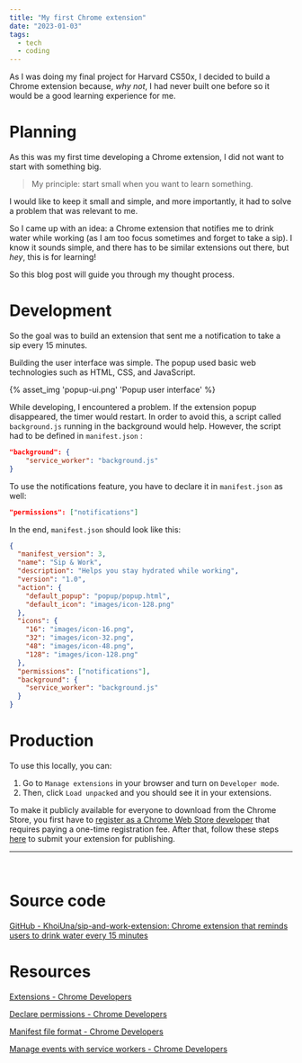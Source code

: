 ```yaml
---
title: "My first Chrome extension"
date: "2023-01-03"
tags:
  - tech
  - coding
---
```


As I was doing my final project for Harvard CS50x, I decided to build a Chrome extension because, _why not_, I had never built one before so it would be a good learning experience for me.

<!-- excerpt -->

# Planning

As this was my first time developing a Chrome extension, I did not want to start with something big.

> My principle: start small when you want to learn something.

I would like to keep it small and simple, and more importantly, it had to solve a problem that was relevant to me.

So I came up with an idea: a Chrome extension that notifies me to drink water while working (as I am too focus sometimes and forget to take a sip). I know it sounds simple, and there has to be similar extensions out there, but _hey_, this is for learning!

So this blog post will guide you through my thought process.

# Development

So the goal was to build an extension that sent me a notification to take a sip every 15 minutes.

Building the user interface was simple. The popup used basic web technologies such as HTML, CSS, and JavaScript.

{% asset_img 'popup-ui.png' 'Popup user interface' %}

While developing, I encountered a problem. If the extension popup disappeared, the timer would restart. In order to avoid this, a script called `background.js` running in the background would help. However, the script had to be defined in `manifest.json` :

```json
"background": {
    "service_worker": "background.js"
}
```

To use the notifications feature, you have to declare it in `manifest.json` as well:

```json
"permissions": ["notifications"]
```

In the end, `manifest.json` should look like this:

```json
{
  "manifest_version": 3,
  "name": "Sip & Work",
  "description": "Helps you stay hydrated while working",
  "version": "1.0",
  "action": {
    "default_popup": "popup/popup.html",
    "default_icon": "images/icon-128.png"
  },
  "icons": {
    "16": "images/icon-16.png",
    "32": "images/icon-32.png",
    "48": "images/icon-48.png",
    "128": "images/icon-128.png"
  },
  "permissions": ["notifications"],
  "background": {
    "service_worker": "background.js"
  }
}
```

# Production

To use this locally, you can:

1. Go to `Manage extensions` in your browser and turn on `Developer mode`.
2. Then, click `Load unpacked` and you should see it in your extensions.

To make it publicly available for everyone to download from the Chrome Store, you first have to [register as a Chrome Web Store developer](https://developer.chrome.com/docs/webstore/register/) that requires paying a one-time registration fee. After that, follow these steps [here](https://developer.chrome.com/docs/webstore/publish/#setup-a-developer-account) to submit your extension for publishing.

<hr/>
<br/>

# Source code

[GitHub - KhoiUna/sip-and-work-extension: Chrome extension that reminds users to drink water every 15 minutes](https://github.com/KhoiUna/sip-and-work-extension)

# Resources

[Extensions - Chrome Developers](https://developer.chrome.com/docs/extensions/)

[Declare permissions - Chrome Developers](https://developer.chrome.com/docs/extensions/mv3/declare_permissions/)

[Manifest file format - Chrome Developers](https://developer.chrome.com/docs/extensions/mv3/manifest/)

[Manage events with service workers - Chrome Developers](https://developer.chrome.com/docs/extensions/mv3/service_workers/)
